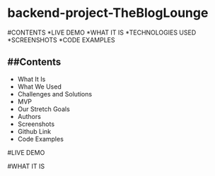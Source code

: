 # backend-project-TheBlogLounge
#CONTENTS
*LIVE DEMO 
*WHAT IT IS
*TECHNOLOGIES USED
*SCREENSHOTS
*CODE EXAMPLES

##Contents
--- 
  * What It Is
  * What We Used
  * Challenges and Solutions
  * MVP
  * Our Stretch Goals
  * Authors
  * Screenshots
  * Github Link
  * Code Examples

#LIVE DEMO 

#WHAT IT IS 
